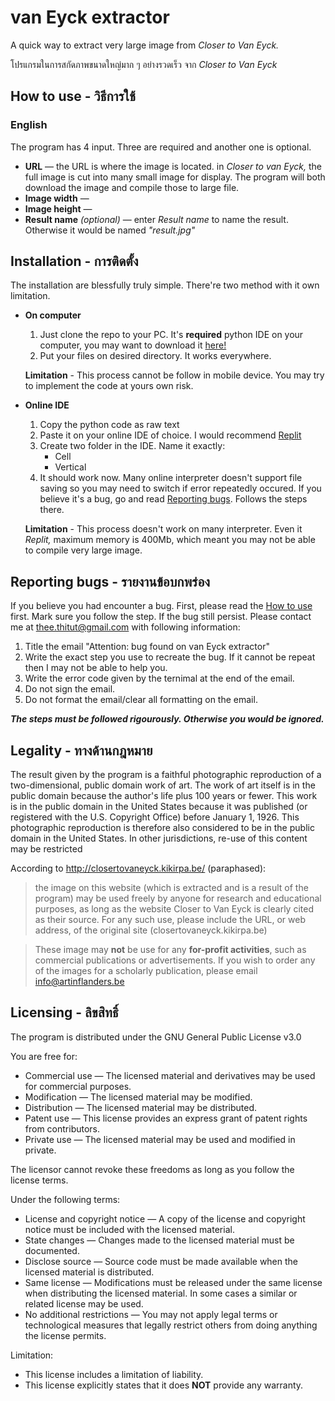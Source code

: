 # van Eyck extractor
A quick way to extract very large image from *Closer to Van Eyck.*

โปรแกรมในการสกัดภาพขนาดใหญ่มาก ๆ อย่างรวดเร็ว จาก *Closer to Van Eyck*
## How to use - วิธีการใช้
### English
The program has 4 input. Three are required and another one is optional.
 - **URL** — the URL is where the image is located. in *Closer to van Eyck,* the full image is cut into many small image for display. The program will both download the image and compile those to large file.
 - **Image width** —
 - **Image height** —
 - **Result name** *(optional)* — enter *Result name* to name the result. Otherwise it would be named *"result.jpg"*
## Installation - การติดตั้ง
 The installation are blessfully truly simple. There're two  method with it own limitation.
  - **On computer** 
    1. Just clone the repo to your PC. It's **required** python IDE on your computer, you may want to download it [here!](https://www.jetbrains.com/pycharm/download/)
    2. Put your files on desired directory. It works everywhere.
    
    **Limitation** - This process cannot be follow in mobile device. You may try to implement the code at yours own risk.
  - **Online IDE**
    1. Copy the python code as raw text
    2. Paste it on your online IDE of choice. I would recommend [Replit](https://replit.com/)
    3. Create two folder in the IDE. Name it exactly:
       - Cell
       - Vertical
    4. It should work now. Many online interpreter doesn't support file saving so you may need to switch if error repeatedly occured. If you believe it's a bug, go and read [Reporting bugs](#reporting-bugs---รายงานข้อบกพร่อง). Follows the steps there.
    
    **Limitation** - This process doesn't work on many interpreter. Even it *Replit,* maximum memory is 400Mb, which meant you may not be able to compile very large image.
## Reporting bugs - รายงานข้อบกพร่อง
 If you believe you had encounter a bug. First, please read the [How to use](#How-to-use---วิธีการใช้) first. Mark sure you follow the step. If the bug still persist. Please contact me at thee.thitut@gmail.com with following information:
 1. Title the email "Attention: bug found on van Eyck extractor"
 2. Write the exact step you use to recreate the bug. If it cannot be repeat then I may not be able to help you.
 3. Write the error code given by the ternimal at the end of the email.
 4. Do not sign the email.
 5. Do not format the email/clear all formatting on the email.

***The steps must be followed rigourously. Otherwise you would be ignored.***
## Legality - ทางด้านกฎหมาย
The result given by the program is a faithful photographic reproduction of a two-dimensional, public domain work of art. The work of art itself is in the public domain because the author's life plus 100 years or fewer. This work is in the public domain in the United States because it was published (or registered with the U.S. Copyright Office) before January 1, 1926. This photographic reproduction is therefore also considered to be in the public domain in the United States. In other jurisdictions, re-use of this content may be restricted

According to http://closertovaneyck.kikirpa.be/ (paraphased): 

> the image on this website (which is extracted and is a result of the program) may be used freely by anyone for research and educational purposes, as long as the website Closer to Van Eyck is clearly cited as their source. For any such use, please include the URL, or web address, of the original site (closertovaneyck.kikirpa.be)

> These image may **not** be use for any **for-profit activities**, such as commercial publications or advertisements. If you wish to order any of the images for a scholarly publication, please email info@artinflanders.be
## Licensing - ลิขสิทธิ์
The program is distributed under the GNU General Public License v3.0

You are free for:
- Commercial use — The licensed material and derivatives may be used for commercial purposes.
- Modification — The licensed material may be modified.
- Distribution — The licensed material may be distributed.
- Patent use — This license provides an express grant of patent rights from contributors.
- Private use — The licensed material may be used and modified in private.

The licensor cannot revoke these freedoms as long as you follow the license terms.

Under the following terms:
- License and copyright notice — A copy of the license and copyright notice must be included with the licensed material.
- State changes — Changes made to the licensed material must be documented.
- Disclose source — Source code must be made available when the licensed material is distributed.
- Same license — Modifications must be released under the same license when distributing the licensed material. In some cases a similar or related license may be used.
- No additional restrictions — You may not apply legal terms or technological measures that legally restrict others from doing anything the license permits.

Limitation:
 - This license includes a limitation of liability.
 - This license explicitly states that it does **NOT** provide any warranty.
